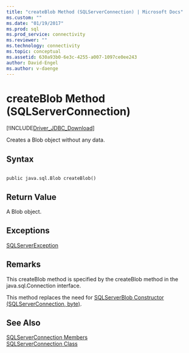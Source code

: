 ```yaml
---
title: "createBlob Method (SQLServerConnection) | Microsoft Docs"
ms.custom: ""
ms.date: "01/19/2017"
ms.prod: sql
ms.prod_service: connectivity
ms.reviewer: ""
ms.technology: connectivity
ms.topic: conceptual
ms.assetid: 630a93b0-6e3c-4255-a007-1097ce0ee243
author: David-Engel
ms.author: v-daenge
---
```

# createBlob Method (SQLServerConnection)
[!INCLUDE[Driver_JDBC_Download](../../../includes/driver_jdbc_download.md)]

  Creates a Blob object without any data.  
  
## Syntax  
  
```  
  
public java.sql.Blob createBlob()  
```  
  
## Return Value  
 A Blob object.  
  
## Exceptions  
 [SQLServerException](../../../connect/jdbc/reference/sqlserverexception-class.md)  
  
## Remarks  
 This createBlob method is specified by the createBlob method in the java.sql.Connection interface.  
  
 This method replaces the need for [SQLServerBlob Constructor &#40;SQLServerConnection, byte&#41;](../../../connect/jdbc/reference/sqlserverblob-constructor-sqlserverconnection-byte.md).  
  
## See Also  
 [SQLServerConnection Members](../../../connect/jdbc/reference/sqlserverconnection-members.md)   
 [SQLServerConnection Class](../../../connect/jdbc/reference/sqlserverconnection-class.md)  
  
  
